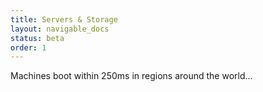 ```yaml
---
title: Servers & Storage
layout: navigable_docs
status: beta
order: 1
---
```


Machines boot within 250ms in regions around the world...